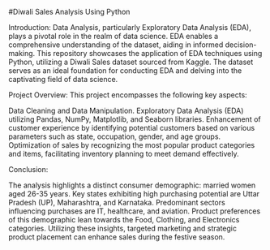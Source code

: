 #Diwali Sales Analysis Using Python

Introduction:
Data Analysis, particularly Exploratory Data Analysis (EDA), plays a pivotal role in the realm of data science. EDA enables a comprehensive understanding of the dataset, aiding in informed decision-making. This repository showcases the application of EDA techniques using Python, utilizing a Diwali Sales dataset sourced from Kaggle. The dataset serves as an ideal foundation for conducting EDA and delving into the captivating field of data science.

Project Overview:
This project encompasses the following key aspects:

Data Cleaning and Data Manipulation.
Exploratory Data Analysis (EDA) utilizing Pandas, NumPy, Matplotlib, and Seaborn libraries.
Enhancement of customer experience by identifying potential customers based on various parameters such as state, occupation, gender, and age groups.
Optimization of sales by recognizing the most popular product categories and items, facilitating inventory planning to meet demand effectively.


Conclusion:

The analysis highlights a distinct consumer demographic: married women aged 26-35 years.
Key states exhibiting high purchasing potential are Uttar Pradesh (UP), Maharashtra, and Karnataka.
Predominant sectors influencing purchases are IT, healthcare, and aviation.
Product preferences of this demographic lean towards the Food, Clothing, and Electronics categories.
Utilizing these insights, targeted marketing and strategic product placement can enhance sales during the festive season.




